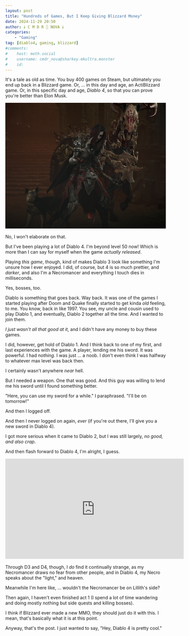 ```yaml
---
layout: post
title: "Hundreds of Games, But I Keep Giving Blizzard Money"
date: 2024-11-29 20:50
author: 𐕣 C M D R ░ NOVA 𐕣
categories:
    - "Gaming"
tag: [diablo4, gaming, blizzard]
#comments:
#    host: moth.social
#    username: cmdr_nova@sharkey.mkultra.monster
#    id: 
---
```

It's a tale as old as time. You buy 400 games on Steam, but ultimately you end up back in a Blizzard game. Or, ... in this day and age, an ActiBlizzard game. Or, in this specific day and age, *Diablo 4*, so that you can prove you're better than Elon Musk.

<img src="/img/posts/diablo/load.png">

No, I won't elaborate on that.

But I've been playing a lot of Diablo 4. I'm beyond level 50 now! Which is more than I can say for myself when the game *actually released*.

Playing *this game*, though, kind of makes Diablo 3 look like something I'm unsure how I ever enjoyed. I did, of course, but 4 is so much prettier, and *darker*, and also I'm a Necromancer and everything I touch dies in milliseconds.

Yes, bosses, too.

Diablo is something that goes back. Way back. It was one of the games I started playing after Doom and Quake finally started to get kinda *old* feeling, to me. You know, back in like 1997. You see, my uncle and cousin used to play Diablo 1, and eventually, Diablo 2 together all the time. And I wanted to join them.

*I just wasn't all that good at it*, and I didn't have any money to buy these games.

I did, however, get hold of Diablo 1. And I think back to one of my first, and last experiences with the game. A player, lending me his sword. It was powerful. I had *nothing*. I was just ... a noob. I don't even think I was halfway to whatever max level was back then.

I certainly wasn't anywhere *near* hell.

But I needed a weapon. One that was good. And this guy was willing to lend me his sword until I found something better.

"Here, you can use my sword for a while." I paraphrased. "I'll be on tomorrow!"

And then I logged off.

And then I never logged on again, *ever* (if you're out there, I'll give you a new sword in Diablo 4).

I got more serious when it came to Diablo 2, but I was still largely, *no good, and also crap*.

And then flash forward to Diablo 4, I'm alright, I guess.

<iframe title="Diablo 4 is Easy" width="560" height="315" src="https://video.infosec.exchange/videos/embed/98c11475-fa49-4876-9908-2f1fea5bbe5f" frameborder="0" allowfullscreen="" sandbox="allow-same-origin allow-scripts allow-popups allow-forms"></iframe>

Through D3 and D4, though, I *do* find it continually strange, as my Necromancer draws no fear from other people, and in Diablo 4, my Necro speaks about the "light," and heaven.

Meanwhile I'm here like, ... wouldn't the Necromancer be on Lillith's side?

Then again, I haven't even finished act 1 (I spend a lot of time wandering and doing mostly nothing but side quests and killing bosses).

I think if Blizzard ever made a new MMO, they should just do it with this. I mean, that's basically what it is at this point.

Anyway, that's the post. I just wanted to say, "Hey, Diablo 4 is pretty cool."